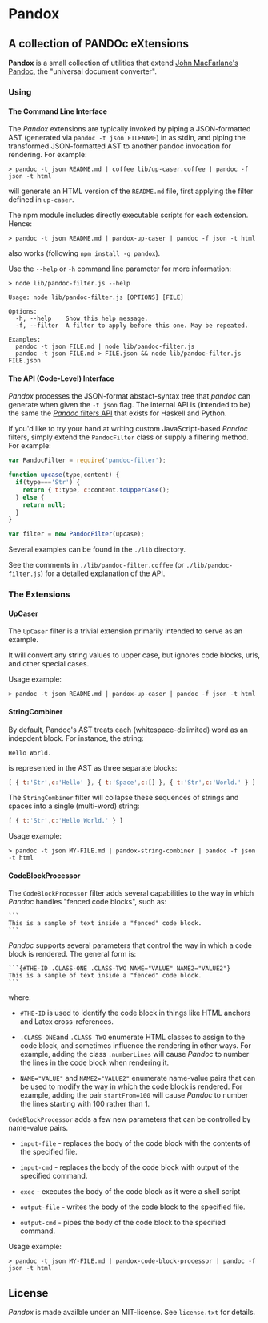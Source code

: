 # Pandox

## A collection of PANDOc eXtensions

**Pandox** is a small collection of utilities that extend [John MacFarlane's Pandoc](http://johnmacfarlane.net/pandoc/), the "universal document converter".

### Using

#### The Command Line Interface

The *Pandox* extensions are typically invoked by piping a JSON-formatted AST (generated via `pandoc -t json FILENAME`) in as stdin, and piping the transformed JSON-formatted AST to another pandoc invocation for rendering.  For example:

```console
> pandoc -t json README.md | coffee lib/up-caser.coffee | pandoc -f json -t html
```

will generate an HTML version of the `README.md` file, first applying the filter defined in `up-caser`.

The npm module includes directly executable scripts for each extension.  Hence:

```console
> pandoc -t json README.md | pandox-up-caser | pandoc -f json -t html
```

also works (following `npm install -g pandox`).

Use the `--help` or `-h` command line parameter for more information:

```console
> node lib/pandoc-filter.js --help

Usage: node lib/pandoc-filter.js [OPTIONS] [FILE]

Options:
  -h, --help    Show this help message.
  -f, --filter  A filter to apply before this one. May be repeated.

Examples:
  pandoc -t json FILE.md | node lib/pandoc-filter.js
  pandoc -t json FILE.md > FILE.json && node lib/pandoc-filter.js FILE.json
```

#### The API (Code-Level) Interface

*Pandox* processes the JSON-format abstact-syntax tree that *pandoc* can generate when given the `-t json` flag. The internal API is (intended to be) the same the [*Pandoc* filters API](http://johnmacfarlane.net/pandoc/scripting.html) that exists for Haskell and Python.

If you'd like to try your hand at writing custom JavaScript-based *Pandoc* filters, simply extend the `PandocFilter` class or supply a filtering method. For example:

```js
var PandocFilter = require('pandoc-filter');

function upcase(type,content) {
  if(type==='Str') {
    return { t:type, c:content.toUpperCase();
  } else {
    return null;
  }
}

var filter = new PandocFilter(upcase);
```

Several examples can be found in the `./lib` directory.

See the comments in `./lib/pandoc-filter.coffee` (or `./lib/pandoc-filter.js`) for a detailed explanation of the API.

### The Extensions

#### UpCaser

The `UpCaser` filter is a trivial extension primarily intended to serve as an example.

It will convert any string values to upper case, but ignores code blocks, urls, and other special cases.

Usage example:

```console
> pandoc -t json README.md | pandox-up-caser | pandoc -f json -t html
```

#### StringCombiner

By default, Pandoc's AST treats each (whitespace-delimited) word as an indepdent block.  For instance, the string:

    Hello World.

is represented in the AST as three separate blocks:

```js
[ { t:'Str',c:'Hello' }, { t:'Space',c:[] }, { t:'Str',c:'World.' } ]
```

The `StringCombiner` filter will collapse these sequences of strings and spaces into a single (multi-word) string:

```js
[ { t:'Str',c:'Hello World.' } ]
```

Usage example:

```console
> pandoc -t json MY-FILE.md | pandox-string-combiner | pandoc -f json -t html
```

#### CodeBlockProcessor

The `CodeBlockProcessor` filter adds several capabilities to the way in which *Pandoc* handles "fenced code blocks", such as:

    ```
    This is a sample of text inside a "fenced" code block.
    ```

*Pandoc* supports several parameters that control the way in which a code block is rendered.  The general form is:

    ```{#THE-ID .CLASS-ONE .CLASS-TWO NAME="VALUE" NAME2="VALUE2"}
    This is a sample of text inside a "fenced" code block.
    ```

where:

  * `#THE-ID` is used to identify the code block in things like HTML anchors and Latex cross-references.

  * `.CLASS-ONE`and `.CLASS-TWO` enumerate HTML classes to assign to the code block, and sometimes influence the rendering in other ways.  For example, adding the class `.numberLines` will cause *Pandoc* to number the lines in the code block when rendering it.

  * `NAME="VALUE"` and `NAME2="VALUE2"` enumerate name-value pairs that can be used to modify the way in which the code block is rendered. For example, adding the pair `startFrom=100` will cause *Pandoc* to number the lines starting with 100 rather than 1.

`CodeBlockProcessor` adds a few new parameters that can be controlled by name-value pairs.

  * `input-file` - replaces the body of the code block with the contents of the specified file.

  * `input-cmd` - replaces the body of the code block with output of the specified command.

  * `exec` - executes the body of the code block as it were a shell script

  * `output-file` - writes the body of the code block to the specified file.

  * `output-cmd` - pipes the body of the code block to the specified command.

Usage example:

```console
> pandoc -t json MY-FILE.md | pandox-code-block-processor | pandoc -f json -t html
```

## License

*Pandox* is made availble under an MIT-license. See `license.txt` for details.
